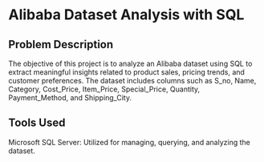 # Alibaba Dataset Analysis with SQL

## Problem Description
The objective of this project is to analyze an Alibaba dataset using SQL to extract meaningful insights related to product sales, pricing trends, and customer preferences. The dataset includes columns such as S_no, Name, Category, Cost_Price, Item_Price, Special_Price, Quantity, Payment_Method, and Shipping_City.

## Tools Used
Microsoft SQL Server: Utilized for managing, querying, and analyzing the dataset.
